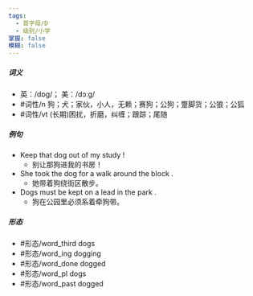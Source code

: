 ```yaml
---
tags:
  - 首字母/D
  - 级别/小学
掌握: false
模糊: false
---
```

##### 词义
- 英：/dɒɡ/； 美：/dɔːɡ/
- #词性/n  狗；犬；家伙，小人，无赖；赛狗；公狗；蹩脚货；公狼；公狐
- #词性/vt  (长期)困扰，折磨，纠缠；跟踪；尾随
##### 例句
- Keep that dog out of my study !
	- 别让那狗进我的书房！
- She took the dog for a walk around the block .
	- 她带着狗绕街区散步。
- Dogs must be kept on a lead in the park .
	- 狗在公园里必须系着牵狗带。
##### 形态
- #形态/word_third dogs
- #形态/word_ing dogging
- #形态/word_done dogged
- #形态/word_pl dogs
- #形态/word_past dogged
